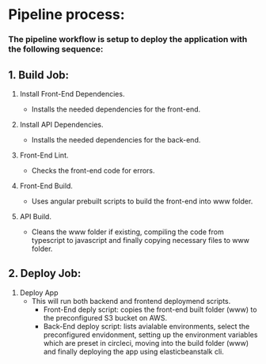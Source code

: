 # Pipeline process:
### The pipeline workflow is setup to deploy the application with the following sequence:

## 1. Build Job:
1. Install Front-End Dependencies.
    * Installs the needed dependencies for the front-end.

2. Install API Dependencies.
    * Installs the needed dependencies for the back-end.

3. Front-End Lint.
    * Checks the front-end code for errors.

4. Front-End Build.
    * Uses angular prebuilt scripts to build the front-end into www folder.
5. API Build.
    * Cleans the www folder if existing, compiling the code from typescript to javascript and finally copying necessary files to www folder.
## 2. Deploy Job:
1. Deploy App
    * This will run both backend and frontend deploymend scripts.
        * Front-End deply script: copies the front-end built folder (www) to the preconfigured S3 bucket on AWS.
        * Back-End deploy script: lists avialable environments, select the preconfigured envidonment, setting up the environment variables which are preset in circleci, moving into the build folder (www) and finally deploying the app using elasticbeanstalk cli.